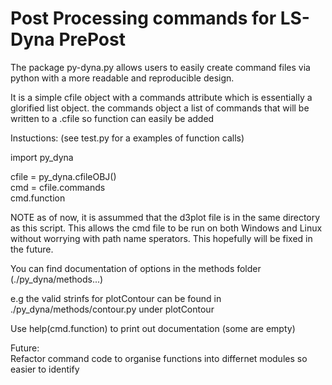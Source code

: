 # Post Processing commands for LS-Dyna PrePost

The package py-dyna.py allows users to easily create command files via python with a more readable and reproducible design.

It is a simple cfile object with a commands attribute which is essentially a glorified list object. the commands object
a list of commands that will be written to a .cfile so function can easily be added

Instuctions: (see test.py for a examples of function calls)  

import py_dyna

cfile = py_dyna.cfileOBJ()  
cmd = cfile.commands  
cmd.function  

NOTE as of now, it is assummed that the d3plot file is in the same directory as this script. This allows the cmd file to be
run on both Windows and Linux without worrying with path name sperators. This hopefully will be fixed in the future.


You can find documentation of options in the methods folder (./py_dyna/methods...)

e.g the valid strinfs for plotContour can be found in ./py_dyna/methods/contour.py under plotContour

Use help(cmd.function) to print out documentation (some are empty)

Future:  
Refactor command code to organise functions into differnet modules so easier to identify
